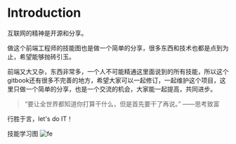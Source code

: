 # Introduction

互联网的精神是开源和分享。


做这个前端工程师的技能图也是做一个简单的分享，很多东西和技术也都是点到为止，希望能够抛砖引玉。


前端又大又杂，东西非常多，一个人不可能精通这里面说到的所有技能，所以这个gitbook还有很多不完善的地方，希望大家可以一起修订，一起维护这个项目，这里只做一个简单的分享，也是一个交流的机会，大家能一起提高，共同进步。

> “要让全世界都知道你打算干什么，但是首先要干了再说。”
>                                         ——思考致富

行胜于言，let's do IT！


技能学习图
![fe](https://myblog-images1.oss-cn-beijing.aliyuncs.com/fe.png)